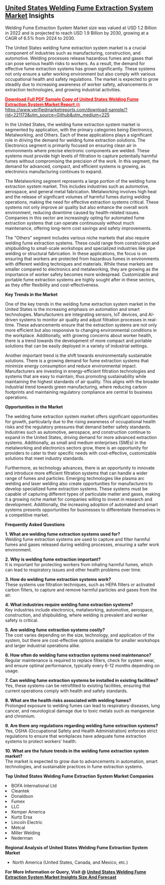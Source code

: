<h2><a href="https://www.verifiedmarketreports.com/download-sample/?rid=221172&amp;utm_source=Github&amp;utm_medium=225" target="_blank">United States Welding Fume Extraction System Market</a> Insights</h2><p>Welding Fume Extraction System Market size was valued at USD 1.2 Billion in 2022 and is projected to reach USD 1.9 Billion by 2030, growing at a CAGR of 6.5% from 2024 to 2030.</p><p> <p>The United States welding fume extraction system market is a crucial component of industries such as manufacturing, construction, and automotive. Welding processes release hazardous fumes and gases that can pose serious health risks to workers. As a result, the demand for effective fume extraction systems has grown significantly. These systems not only ensure a safer working environment but also comply with various occupational health and safety regulations. The market is expected to grow steadily due to increasing awareness of worker safety, advancements in extraction technologies, and growing industrial activities.</p> <p><a href="#"><p><span class=""><span style="color: #ff0000;"><strong>Download Full PDF Sample Copy of United States Welding Fume Extraction System Market Report</strong> @ </span><a href="https://www.verifiedmarketreports.com/download-sample/?rid=221172&amp;utm_source=Github&amp;utm_medium=225" target="_blank">https://www.verifiedmarketreports.com/download-sample/?rid=221172&amp;utm_source=Github&amp;utm_medium=225</a></span></p></a></p> <p>In the United States, the welding fume extraction system market is segmented by application, with the primary categories being Electronics, Metalworking, and Others. Each of these applications plays a significant role in driving the demand for welding fume extraction solutions. The Electronics segment is primarily focused on ensuring clean air in environments where precise electronic components are welded. These systems must provide high levels of filtration to capture potentially harmful fumes without compromising the precision of the work. In this segment, the demand for advanced, compact, and efficient systems is growing, as electronics manufacturing continues to expand.</p> <p>The Metalworking segment represents a large portion of the welding fume extraction system market. This includes industries such as automotive, aerospace, and general metal fabrication. Metalworking involves high heat and the release of significant volumes of harmful fumes during welding operations, making the need for effective extraction systems critical. These systems not only improve air quality but also enhance the overall work environment, reducing downtime caused by health-related issues. Companies in this sector are increasingly opting for automated fume extraction systems that can operate continuously without much maintenance, offering long-term cost savings and safety improvements.</p> <p>The "Others" segment includes various niche markets that also require welding fume extraction systems. These could range from construction and shipbuilding to small-scale workshops and specialized industries like pipe welding or structural fabrication. In these applications, the focus is on ensuring that workers are protected from hazardous fumes in environments with different welding techniques and materials. While these markets are smaller compared to electronics and metalworking, they are growing as the importance of worker safety becomes more widespread. Customizable and portable fume extraction systems are highly sought after in these sectors, as they offer flexibility and cost-effectiveness.</p> <p><strong>Key Trends in the Market</strong></p> <p>One of the key trends in the welding fume extraction system market in the United States is the increasing emphasis on automation and smart technologies. Manufacturers are integrating sensors, IoT devices, and AI-driven systems to monitor air quality and adjust filtration processes in real-time. These advancements ensure that the extraction systems are not only more efficient but also responsive to changing environmental conditions in the workplace. Additionally, with growing concerns about worker health, there is a trend towards the development of more compact and portable solutions that can be easily deployed in a variety of industrial settings.</p> <p>Another important trend is the shift towards environmentally sustainable solutions. There is a growing demand for fume extraction systems that minimize energy consumption and reduce environmental impact. Manufacturers are investing in energy-efficient filtration technologies and systems that are easy to maintain, thus promoting sustainability while maintaining the highest standards of air quality. This aligns with the broader industrial trend towards green manufacturing, where reducing carbon footprints and maintaining regulatory compliance are central to business operations.</p> <p><strong>Opportunities in the Market</strong></p> <p>The welding fume extraction system market offers significant opportunities for growth, particularly due to the rising awareness of occupational health risks and the regulatory pressures that demand better safety standards. Industries such as automotive, aerospace, and construction continue to expand in the United States, driving demand for more advanced extraction systems. Additionally, as small and medium enterprises (SMEs) in the metalworking and electronics sectors grow, there is an opportunity for providers to cater to their specific needs with cost-effective, customizable solutions that meet industry standards.</p> <p>Furthermore, as technology advances, there is an opportunity to innovate and introduce more efficient filtration systems that can handle a wider range of fumes and particles. Emerging technologies like plasma arc welding and laser welding also create opportunities for manufacturers to develop specialized fume extraction systems. These systems must be capable of capturing different types of particulate matter and gases, making it a growing niche market for companies willing to invest in research and development. Additionally, the increasing adoption of automated and smart systems presents opportunities for businesses to differentiate themselves in a competitive market.</p> <p><strong>Frequently Asked Questions</strong></p> <p><strong>1. What are welding fume extraction systems used for?</strong><br> Welding fume extraction systems are used to capture and filter harmful fumes and gases released during welding processes, ensuring a safer work environment.</p> <p><strong>2. Why is welding fume extraction important?</strong><br> It is important for protecting workers from inhaling harmful fumes, which can lead to respiratory issues and other health problems over time.</p> <p><strong>3. How do welding fume extraction systems work?</strong><br> These systems use filtration techniques, such as HEPA filters or activated carbon filters, to capture and remove harmful particles and gases from the air.</p> <p><strong>4. What industries require welding fume extraction systems?</strong><br> Key industries include electronics, metalworking, automotive, aerospace, construction, and shipbuilding, where welding is prevalent and worker safety is critical.</p> <p><strong>5. Are welding fume extraction systems costly?</strong><br> The cost varies depending on the size, technology, and application of the system, but there are cost-effective options available for smaller workshops and larger industrial operations alike.</p> <p><strong>6. How often do welding fume extraction systems need maintenance?</strong><br> Regular maintenance is required to replace filters, check for system wear, and ensure optimal performance, typically every 6-12 months depending on usage.</p> <p><strong>7. Can welding fume extraction systems be installed in existing facilities?</strong><br> Yes, these systems can be retrofitted to existing facilities, ensuring that current operations comply with health and safety standards.</p> <p><strong>8. What are the health risks associated with welding fumes?</strong><br> Prolonged exposure to welding fumes can lead to respiratory diseases, lung cancer, and neurological damage due to toxic metals such as manganese and chromium.</p> <p><strong>9. Are there any regulations regarding welding fume extraction systems?</strong><br> Yes, OSHA (Occupational Safety and Health Administration) enforces strict regulations to ensure that workplaces have adequate fume extraction systems to protect workers’ health.</p> <p><strong>10. What are the future trends in the welding fume extraction system market?</strong><br> The market is expected to grow due to advancements in automation, smart technologies, and sustainable practices in fume extraction systems.</p> </p><p><strong>Top United States Welding Fume Extraction System Market Companies</strong></p><div data-test-id=""><p><li>BOFA International Ltd</li><li> Cleantek</li><li> Donaldson</li><li> Fumex</li><li> LLC</li><li> Kemper America</li><li> Kurtz Ersa</li><li> Lincoln Electric</li><li> Metcal</li><li> Miller Welding</li><li> Nederman</li></p><div><strong>Regional Analysis of&nbsp;United States Welding Fume Extraction System Market</strong></div><ul><li dir="ltr"><p dir="ltr">North America&nbsp;(United States, Canada, and Mexico, etc.)</p></li></ul><p><strong>For More Information or Query, Visit @&nbsp;</strong><strong><a href="https://www.verifiedmarketreports.com/product/welding-fume-extraction-system-market/?utm_source=Github&amp;utm_medium=225" target="_blank">United States Welding Fume Extraction System Market Insights Size And Forecast</a></strong></p></div>
